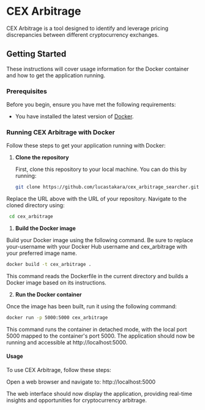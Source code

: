 # CEX Arbitrage

CEX Arbitrage is a tool designed to identify and leverage pricing discrepancies between different cryptocurrency exchanges.

## Getting Started

These instructions will cover usage information for the Docker container and how to get the application running.

### Prerequisites

Before you begin, ensure you have met the following requirements:

- You have installed the latest version of [Docker](https://docs.docker.com/get-docker/).

### Running CEX Arbitrage with Docker

Follow these steps to get your application running with Docker:

1. **Clone the repository**

   First, clone this repository to your local machine. You can do this by running:

   ```bash
   git clone https://github.com/lucastakara/cex_arbitrage_searcher.git

Replace the URL above with the URL of your repository. Navigate to the cloned directory using:
   ```bash
    cd cex_arbitrage
``` 

1. **Build the Docker image**

Build your Docker image using the following command. Be sure to replace your-username with your Docker Hub username 
and cex_arbitrage with your preferred image name.
```bash
docker build -t cex_arbitrage .
```
This command reads the Dockerfile in the current directory and builds a Docker image based on its instructions.

2. **Run the Docker container**

Once the image has been built, run it using the following command:
```bash
docker run -p 5000:5000 cex_arbitrage
```
This command runs the container in detached mode, with the local port 5000 mapped to the container's port 5000. 
The application should now be running and accessible at http://localhost:5000.


#### Usage
To use CEX Arbitrage, follow these steps:

Open a web browser and navigate to:
http://localhost:5000

The web interface should now display the application, providing real-time insights and opportunities for cryptocurrency arbitrage.